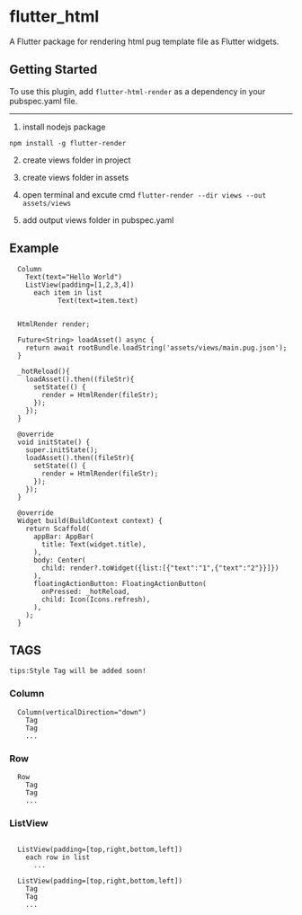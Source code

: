 # flutter_html

A Flutter package for rendering html pug template file as Flutter widgets.

## Getting Started

To use this plugin, add `flutter-html-render` as a dependency in your pubspec.yaml file.

---

1. install nodejs package 

`npm install -g flutter-render`

2. create views folder in project

3. create views folder in assets

4. open terminal and excute cmd `flutter-render --dir views --out assets/views`

5. add output views folder in pubspec.yaml

## Example

```
  Column
    Text(text="Hello World")
    ListView(padding=[1,2,3,4])
      each item in list
            Text(text=item.text)

```

```

  HtmlRender render;

  Future<String> loadAsset() async {
    return await rootBundle.loadString('assets/views/main.pug.json');
  }

  _hotReload(){
    loadAsset().then((fileStr){
      setState(() {
        render = HtmlRender(fileStr);
      });
    });
  }

  @override
  void initState() {
    super.initState();
    loadAsset().then((fileStr){
      setState(() {
        render = HtmlRender(fileStr);
      });
    });
  }

  @override
  Widget build(BuildContext context) {
    return Scaffold(
      appBar: AppBar(
        title: Text(widget.title),
      ),
      body: Center(
        child: render?.toWidget({list:[{"text":"1",{"text":"2"}}]})
      ),
      floatingActionButton: FloatingActionButton(
        onPressed: _hotReload,
        child: Icon(Icons.refresh),
      ),
    );
  }

```


## TAGS

`tips:Style Tag will be added soon!`

### Column

```
  Column(verticalDirection="down")
    Tag
    Tag
    ...
```

### Row

```
  Row
    Tag
    Tag
    ...
```

### ListView

```

  ListView(padding=[top,right,bottom,left])
    each row in list
      ...
```

```
  ListView(padding=[top,right,bottom,left])
    Tag
    Tag
    ...
```

